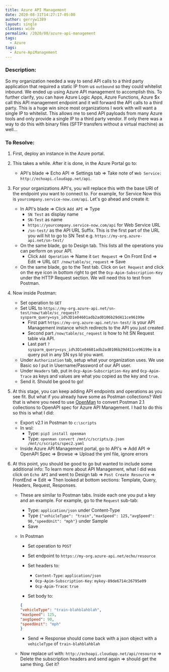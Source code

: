 ```yaml
---
title: Azure API Management
date: 2020-08-31T14:27:17-05:00
author: gerryw1389
layout: single
classes: wide
permalink: /2020/08/azure-api-management
tags:
  - Azure
tags:
  - Azure-ApiManagement
---
```

<!--more-->

### Description:

So my organization needed a way to send API calls to a third party application that required a static IP from us `outbound` so they could whitelist inbound. We ended up using Azure API management to accomplish this. To further clarify, you can have Azure Logic Apps, Azure Functions, Azure $x call this API management endpoint and it will forward the API calls to a third party. This is a huge win since most organizations I work with will want a single IP to whitelist. This allows me to send API payloads from many Azure tools and only provide a single IP to a third party vendor. If only there was a way to do this with binary files (SFTP transfers without a virtual machine) as well...

### To Resolve:

1. First, deploy an instance in the Azure portal.
2. This takes a while. After it is done, in the Azure Portal go to:
   - API's blade => Echo API => Settings tab => Take note of `Web Service: http://echoapi.cloudapp.net/api`.
3. For your organizations API's, you will replace this with the base URI of the endpoint you want to connect to. For example, for Service Now this is `yourcompany.service-now.com/api`. Let's go ahead and create it:
   - In API's blade => Click `Add API` => Type
     - `SN Test` as display name
     - `SN-Test` as name
     - `https://yourcompany.service-now.com/api` for Web Service URL
     - `/sn-test/` as the API URL Suffix. This is the first part of the URL you will hit to go to SN Test e.g. `https://my-org.azure-api.net/sn-test/`
   - On the same blade, go to Design tab. This lists all the operations you can perform on your API.
     - Click `Add Operation` => Name it `Get Request` => On Front End => Edit => URL `GET /now/table/sc_request` => Save
   - On the same blade, go to the Test tab. Click on `Get Request` and click on the eye icon in bottom right to get the `Ocp-Apim-Subscription-Key` under the HTTP Request section. We will need this to test from Postman.

4. Now inside Postman:
   - Set operation to `GET`
   - Set URL to `https://my-org.azure-api.net/sn-test/now/table/sc_request?sysparm_query=sys_id%3D1e04601adb2ad0106b29d411ce96199e`
     - First part `https://my-org.azure-api.net/sn-test/` is your API Management instance which redirects to the API you just created
     - Second part `/now/table/sc_request` is how to hit SN Request table via API.
     - Last part `?sysparm_query=sys_id%3D1e04601adb2ad0106b29d411ce96199e` is a query put in any SN sys Id you want.
   - Under `Authorization` tab, setup what your organization uses. We use Basic so I put in Username/Password of our API user.
   - Under `Headers` tab, put in `Ocp-Apim-Subscription-Key` and `Ocp-Apim-Trace` as keys and values are what you copied as the key and `true`.
   - Send it. Should be good to go!

5. At this stage, you can keep adding API endpoints and operations as you see fit. But what if you already have some as Postman collections? Well that is where you need to use [OpenMan](https://github.com/codeasashu/openman) to convert Postman 2.1 collections to OpenAPI spec for Azure API Management. I had to do this so this is what I did:
   - Export v2.1 in Postman to `c:\scripts`
   - In wsl:
     - Type: `pip3 install openman`
     - Type: `openman convert /mnt/c/scripts/p.json /mnt/c/scripts/spec2.yaml`
   - Inside Azure API Management portal, go to API's => Add API => OpenAPI Spec => Browse => Upload the yml file, ignore errors

6. At this point, you should be good to go but wanted to include some additional info: To learn more about API Management, what I did was click on `Echo API` and went to Design tab => `Post Create Resource` => FrontEnd => Edit =>  Then looked at bottom sections: Template, Query, Headers, Request, Responses.
   - These are similar to Postman tabs. Inside each one you put a key and an example. For example, go to the `Request` sub-tab:
     - Type: `application/json` under Content-Type
     - Type `{"vehicleType": "train","maxSpeed": 125,"avgSpeed": 90,"speedUnit": "mph"}` under Sample
     - Save
   - In Postman
     - Set operation to `POST`
     - Set endpoint to `https://my-org.azure-api.net/echo/resource`
     - Set headers to:
       - `Content-Type`: `application/json`
       - `Ocp-Apim-Subscription-Key`: `mykey-89de6714c26795e09`
       - `Ocp-Apim-Trace`: `true`

     - Set body to:

     ```json
     {
     "vehicleType": "train-blahblahblah",
     "maxSpeed": 125,
     "avgSpeed": 90,
     "speedUnit": "mph"
     }
     ```

     - Send => Response should come back with a json object with a `vehicleType` of `train-blahblahblah`

   - Now replace url with: `http://echoapi.cloudapp.net/api/resource` => Delete the subscription headers and send again => should get the same thing. Get it?
